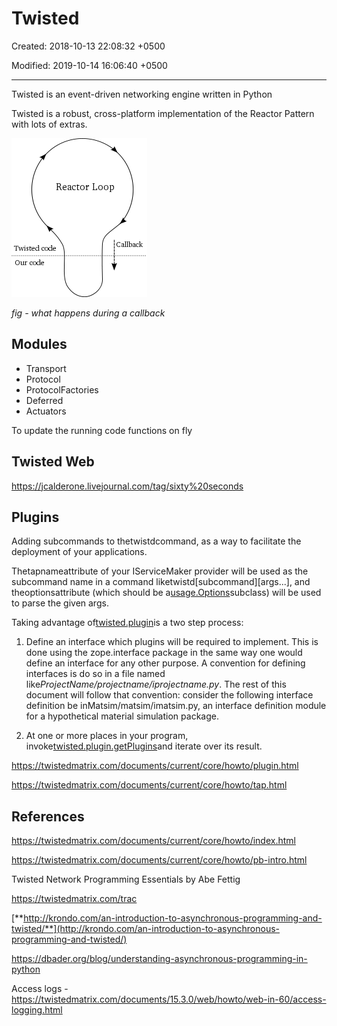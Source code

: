 # Twisted

Created: 2018-10-13 22:08:32 +0500

Modified: 2019-10-14 16:06:40 +0500

---

Twisted is an event-driven networking engine written in Python

Twisted is a robust, cross-platform implementation of the Reactor Pattern with lots of extras.

![image](media/Twisted-image1.png)

*fig - what happens during a callback*

## Modules

- Transport
- Protocol
- ProtocolFactories
- Deferred
- Actuators

To update the running code functions on fly

## Twisted Web

<https://jcalderone.livejournal.com/tag/sixty%20seconds>

## Plugins

Adding subcommands to thetwistdcommand, as a way to facilitate the deployment of your applications.

Thetapnameattribute of your IServiceMaker provider will be used as the subcommand name in a command liketwistd[subcommand][args...], and theoptionsattribute (which should be a[usage.Options](https://twistedmatrix.com/documents/19.7.0/api/twisted.python.usage.Options.html)subclass) will be used to parse the given args.

Taking advantage of[twisted.plugin](https://twistedmatrix.com/documents/19.7.0/api/twisted.plugin.html)is a two step process:

1. Define an interface which plugins will be required to implement. This is done using the zope.interface package in the same way one would define an interface for any other purpose.
    A convention for defining interfaces is do so in a file named like*ProjectName/projectname/iprojectname.py*. The rest of this document will follow that convention: consider the following interface definition be inMatsim/matsim/imatsim.py, an interface definition module for a hypothetical material simulation package.

2. At one or more places in your program, invoke[twisted.plugin.getPlugins](https://twistedmatrix.com/documents/19.7.0/api/twisted.plugin.getPlugins.html)and iterate over its result.

<https://twistedmatrix.com/documents/current/core/howto/plugin.html>

<https://twistedmatrix.com/documents/current/core/howto/tap.html>

## References

<https://twistedmatrix.com/documents/current/core/howto/index.html>

<https://twistedmatrix.com/documents/current/core/howto/pb-intro.html>

Twisted Network Programming Essentials by Abe Fettig

<https://twistedmatrix.com/trac>

[**http://krondo.com/an-introduction-to-asynchronous-programming-and-twisted/**](http://krondo.com/an-introduction-to-asynchronous-programming-and-twisted/)

<https://dbader.org/blog/understanding-asynchronous-programming-in-python>

Access logs - <https://twistedmatrix.com/documents/15.3.0/web/howto/web-in-60/access-logging.html>
